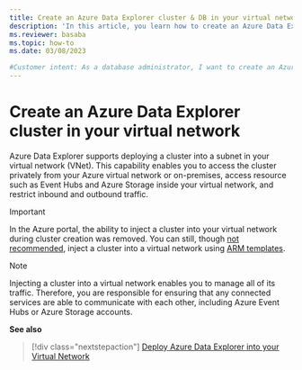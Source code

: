 ```yaml
---
title: Create an Azure Data Explorer cluster & DB in your virtual network
description: 'In this article, you learn how to create an Azure Data Explorer cluster in your virtual network.'
ms.reviewer: basaba
ms.topic: how-to
ms.date: 03/08/2023

#Customer intent: As a database administrator, I want to create an Azure Data Explorer cluster and database in my virtual network.
---
```


# Create an Azure Data Explorer cluster in your virtual network

Azure Data Explorer supports deploying a cluster into a subnet in your virtual network (VNet). This capability enables you to access the cluster privately from your Azure virtual network or on-premises, access resource such as Event Hubs and Azure Storage inside your virtual network, and restrict inbound and outbound traffic.

> [!IMPORTANT]
> In the Azure portal, the ability to inject a cluster into your virtual network during cluster creation was removed. You can still, though [not recommended](security-network-overview.md#private-endpoint-vs-virtual-network-injection), inject a cluster into a virtual network using [ARM templates](https://azure.microsoft.com/resources/templates/kusto-vnet/).

> [!Note]
> Injecting a cluster into a virtual network enables you to manage all of its traffic. Therefore, you are responsible for ensuring that any connected services are able to communicate with each other, including Azure Event Hubs or Azure Storage accounts.

**See also**

> [!div class="nextstepaction"]
> [Deploy Azure Data Explorer into your Virtual Network](vnet-deployment.md)
